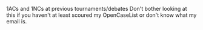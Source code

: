 1ACs and 1NCs at previous tournaments/debates
Don't bother looking at this if you haven't at least scoured my OpenCaseList or don't know what my email is.
